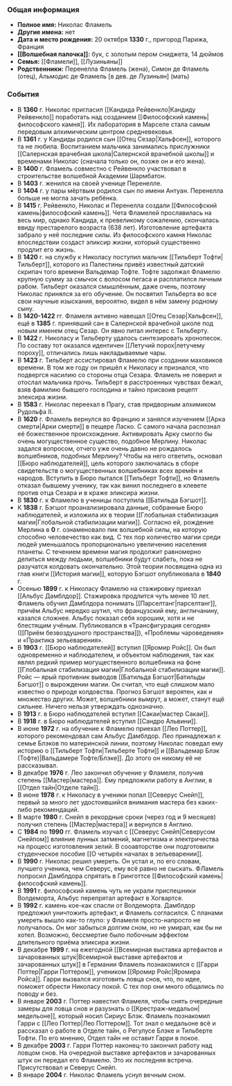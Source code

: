 ### Общая информация
- **Полное имя:** Николас Фламель
- **Другие имена:** нет
- **Дата и место рождения:** 20 октября **1330** г., пригород Парижа, Франция
- **[[Волшебная палочка]]:** бук, с золотым пером сниджета, 14 дюймов
- **Семья:** [[Фламели]], [[Лузиньяны]]
- **Родственники:** Перенелла Фламель (жена), Симон де Фламель (отец), Альмодис де Фламель [в дев. де Лузиньян] (мать)

### События
- В **1360** г. Николас пригласил [[Кандида Рейвенкло|Кандиду Рейвенкло]] поработать над созданием [[Философский камень|философского камня]]. Их лаборатория в Марселе стала самым передовым алхимическим центром средневековья.
- В **1361** г. у Кандиды родился сын [[Отец Сезар|Хальфсен]], которого та не любила. Воспитанием мальчика занимались прислужники [[Салернская врачебная школа|Салернской врачебной школы]] и временами Николас (сначала только он, позже он и его жена).
- В **1400** г. Фламель совместно с Рейвенкло участвовал в строительстве волшебной Академии Шармбатон.
- В **1403** г. женился на своей ученице Перенелле.
- В **1404** г. у пары мёртвым родился сын по имени Антуан. Перенелла больше не могла зачать ребёнка.
- В **1415** г. Рейвенкло, Николас и Перенелла создали [[Философский камень|философский камень]]. Чета Фламелей прославилась на весь мир, однако Кандида, к превеликому сожалению, скончалась ввиду престарелого возраста (638 лет). Изготовление артефакта забрало у неё последние силы. Из философского камня Николас впоследствии создаст эликсир жизни, который существенно продлит его жизнь.
- В **1420** г. на службу к Николасу поступил мальчик [[Тильберт Тофти|Тильберт]], которого из Палестины привёз известный датский скрипач того времени Вальдемар Тофте. Тофте задолжал Фламелю крупную сумму за смычок с волосом пегаса и расплатился личным рабом. Тильберт оказался смышлённым, даже очень, поэтому Николас принялся за его обучение. Он посвятил Тильберта во все свои научные изыскания, верооятно, видел в нём замену родному сыну.
- В **1420-1422** гг. Фламеля активно навещал [[Отец Сезар|Хальфсен]], ещё в **1385** г. принявший сан в Салернской врачебной школе под новым именем отец Сезар. Он явно питал интерес с Тильберту.
- В **1422** г. Николасу и Тильберту удалось синтезировать хронопесок. По составу тот оказался идентичен [[Летучий порох|летучему пороху]], отличались лишь накладываемые чары.
- В **1423** г. Тильберт ассистировал Фламелю при создании маховиков времени. В том же году он пришёл к Николасу и признался, что подвергся насилию со стороны отца Сезара. Фламель не поверил и отослал мальчика прочь. Тильберт в расстроенных чувствах бежал, взяв фамилию бывшего господина и тайно присвоив рецепт элексира жизни.
- В **1583** г. Николас переехал в Прагу, став придворным алхимиком Рудольфа II.
- В **1620** г. Фламель вернулся во Францию и занялся изучением [[Арка смерти|Арки смерти]] в пещере Ласко. С самого начала распознал её божественное происхождение. Активировать Арку смогло бы очень могущественное существо, подобное Мерлину. Николас задался вопросом, отчего уже очень давно не рождалось волшебников, подобных Мерлину? Чтобы на него ответить, основал [[Бюро наблюдателей]], цель которого заключалась в сборе свидетельств о могущественных волшебниках всех времён и народов. Вступить в Бюро пытался [[Тильберт Тофти]], но Фламель отказал бывшему ученику, так как винил последнего в клевете против отца Сезара и в краже эликсира жизни.
- В **1830** г. к Фламелю в ученицы поступила [[Батильда Бэгшот]].
- К **1838** г. Бэгшот проанализировала данные, собранные Бюро наблюдателей, и изложила их в теории [[Глобальная стабилизация магии|Глобальной стабилизации магии]]. Согласно ей, рождение Мерлина в **0** г. ознаменовало пик волшебной силы, на которую способно человечество как вид. С тех пор количество магии среди людей уменьшалось пропорционально увеличению населения планеты. С течением времени магия продолжит равномерно делиться между людьми, волшебники будут слабеть, пока не разучатся колдовать окончательно. Этой теории посвящена одна из глав книги [[История магии]], которую Бэгшот опубликовала в **1840** г.
- Осенью **1899** г. к Николасу Фламелю на стажировку приехал [[Альбус Дамблдор]]. Стажировка продлится чуть менее 10 лет. Фламель обучил Дамблдора понимать [[Парселтанг|парселтанг]], причём Альбус нередко шутил, что французский ему, англичанину, казался сложнее. Альбус показал себя хорошим, хотя и не блестящим учёным. Публиковался в «Трансфигурация сегодня» ([[Приём безвоздушного пространства]]), «Проблемы чароведения» и «Практика зельеварения».
- В **1903** г. [[Бюро наблюдателей]] вступил [[Яромир Ройс]]. Он был одновременно и наблюдателем, и объектом наблюдения, так как являл редкий пример могущественного волшебника на фоне [[Глобальная стабилизация магии|Глобальной стабилизации магии]]. Ройс — ярый противник выводов [[Батильда Бэгшот|Батильды Бэгшот]] о вырождении магии. Он считал, что ещё слишком мало известно о природе колдовства. Прогноз Бэгшот вероятен, как и множество других. Может, волшебники вымрут, а может, станут ещё сильнее. Ничего нельзя утверждать однозначно.
- В **1913** г. в Бюро наблюдателей вступил [[Сакаи|мастер Сакаи]].
- В **1918** г. в Бюро наблюдателей вступил [[Сандро Альвини]].
- В июне **1972** г. на обучение к Фламелю приехал [[Лео Поттер]], которого рекомендовал сам Альбус Дамблдор. Лео принадлежал к семье Блэков по материнской линии, поэтому Николас поведал ему историю о [[Тильберт Тофти|Тильберте Тофти]] и [[Вальдемар Блэк (Тофте)|Вальдамере Тофте/Блэке]]. До этого он никому её не рассказывал.
- В декабре **1976** г. Лео закончил обучение у Фламеля, получив степень [[Мастер|мастера]]. Ему предложили работу в Англии, в [[Отдел тайн|Отделе тайн]].
- В июне **1978** г. к Николасу в ученики попал [[Северус Снейп]], первый за много лет удостоившийся внимания мастера без каких-либо рекомендаций.
- В марте **1980** г. Снейп в рекордные сроки (через год и 9 месяцев) получил степень [[Мастер|мастера]] и вернулся в Англию.
- С **1984** по **1990** гг. Фламель изучал с [[Северус Снейп|Северусом Снейпом]] влияние лунных затмений, магнетизма и электричества на процесс изготовления зелий. В сооавторстве они подготовили студенческое пособие [[О четырёх началах в зельеварении]].
- В **1990** г. Николас решил умереть. Он устал и, по его словам, лучшего ученика, чем Северус, ему всё равно не сыскать. ФЛамель попросил Дамблдора спрятать в Гринготтсе [[Философский камень|философский камень]].
- В **1991** г. философский камень чуть не украли приспешники Волдеморта, Альбус перепрятал артефакт в Хогвартсе.
- В **1992** г. камень кое-как спасли от Волдеморта. Дамблдор предложил уничтожить артефакт, и Фламель согласился. С планами умереть вышло как-то глупо: у Фламеля просто-напросто не получалось. Он мог забыться долгим сном, но не умирал, как бы ни хотел. Возможно, бессмертие было побочным эффектом длительного приёма эликсира жизни.
- В декабре **1999** г. на ежегодной [[Всемирная выставка артефактов и зачарованных штук|Всемирной выставке артефактов и зачарованных штук]] в Германии Фламель познакомился с [[Гарри Поттер|Гарри Поттером]], учеником [[Яромир Ройс|Яромира Ройса]]. Гарри вызвался изготовить ловца снов, что, по идее, поможет обрести Николасу покой. С тех пор они много общались по поводу и без.
- В январе **2003** г. Поттер навестил  Фламеля, чтобы снять очередные замеры для ловца снов и разузнать о [[Крестраж-медальон|медельоне]], который носил Сириус Блэк. Фламель познакомил Гарри с [[Лео Поттер|Лео Поттером]]. Тот знал о медальоне всё и рассказал о работе в Отделе тайн, о Регулусе Блэке и Тильберте Тофти. По его мнению, Отдел тайн не оставит Гарри в покое.
- В декабре **2003** г. Гарри Поттер наконец-то закончил работу над ловцом снов. На очередной выставке артефактов и зачарованных штук он передал его Фламелю. Это их последняя встреча. Присутствовал и Северус Снейп.
- В январе **2004** г. Николас Фламель уснул вечным сном.


